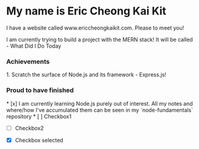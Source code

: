 <h1>My name is Eric Cheong Kai Kit</h1>
I have a website called www.ericcheongkaikit.com. Please to meet you!

I am currently trying to build a project with the MERN stack! It will be called - What Did I Do Today

<h3>Achievements</h3>
1. Scratch the surface of Node.js and its framework - Express.js!

<h3>Proud to have finished</h3>
* [x] I am currently learning Node.js purely out of interest. All my notes and where/how I've accumulated them can be seen in my `node-fundamentals` repository
* [ ] Checkbox1

* [ ] Checkbox2

* [x] Checkbox selected
